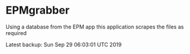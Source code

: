 # EPMgrabber
Using a database from the EPM app this application scrapes the files as required


Latest backup: Sun Sep 29 06:03:01 UTC 2019
